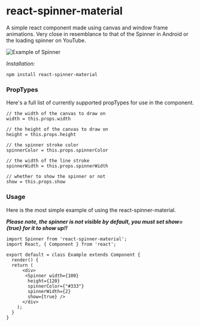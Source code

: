 # react-spinner-material
A simple react component made using canvas and window frame animations. Very close in resemblance to that of the Spinner in Android or the loading spinner on YouTube.

![Example of Spinner](https://raw.githubusercontent.com/icarus-sullivan/react-spinner-material/master/example.gif)

_Installation:_
```
npm install react-spinner-material
```


### PropTypes
Here's a full list of currently supported propTypes for use in the component.
```
// the width of the canvas to draw on
width = this.props.width

// the height of the canvas to draw on
height = this.props.height

// the spinner stroke color
spinnerColor = this.props.spinnerColor

// the width of the line stroke
spinnerWidth = this.props.spinnerWidth

// whether to show the spinner or not
show = this.props.show
```

### Usage
Here is the most simple example of using the react-spinner-material.

_**Please note, the spinner is not visible by default, you must set show={true} for it to show up!!**_

```
import Spinner from 'react-spinner-material';
import React, { Component } from 'react';

export default = class Example extends Component {
  render() {
  return (
      <div>
       <Spinner width={100}
        height={120}
        spinnerColor={"#333"}
        spinnerWidth={2}
        show={true} />
      </div>
    );
  }
}
```

